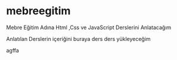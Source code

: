 # mebreegitim
Mebre Eğitim Adına Html ,Css ve JavaScript Derslerini Anlatacağım

Anlatılan Derslerin içeriğini buraya ders ders yükleyeceğim

agffa

